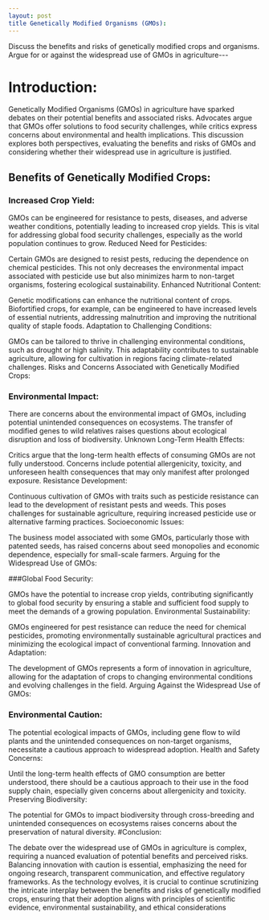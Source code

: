 ```yaml
---
layout: post
title Genetically Modified Organisms (GMOs):
---
```


Discuss the benefits and risks of genetically modified crops and organisms. Argue for or against the widespread use of GMOs in agriculture---

# Introduction:

Genetically Modified Organisms (GMOs) in agriculture have sparked debates on their potential benefits and associated risks. Advocates argue that GMOs offer solutions to food security challenges, while critics express concerns about environmental and health implications. This discussion explores both perspectives, evaluating the benefits and risks of GMOs and considering whether their widespread use in agriculture is justified.

## Benefits of Genetically Modified Crops:

### Increased Crop Yield:

GMOs can be engineered for resistance to pests, diseases, and adverse weather conditions, potentially leading to increased crop yields. This is vital for addressing global food security challenges, especially as the world population continues to grow.
Reduced Need for Pesticides:

Certain GMOs are designed to resist pests, reducing the dependence on chemical pesticides. This not only decreases the environmental impact associated with pesticide use but also minimizes harm to non-target organisms, fostering ecological sustainability.
Enhanced Nutritional Content:

Genetic modifications can enhance the nutritional content of crops. Biofortified crops, for example, can be engineered to have increased levels of essential nutrients, addressing malnutrition and improving the nutritional quality of staple foods.
Adaptation to Challenging Conditions:

GMOs can be tailored to thrive in challenging environmental conditions, such as drought or high salinity. This adaptability contributes to sustainable agriculture, allowing for cultivation in regions facing climate-related challenges.
Risks and Concerns Associated with Genetically Modified Crops:

### Environmental Impact:

There are concerns about the environmental impact of GMOs, including potential unintended consequences on ecosystems. The transfer of modified genes to wild relatives raises questions about ecological disruption and loss of biodiversity.
Unknown Long-Term Health Effects:

Critics argue that the long-term health effects of consuming GMOs are not fully understood. Concerns include potential allergenicity, toxicity, and unforeseen health consequences that may only manifest after prolonged exposure.
Resistance Development:

Continuous cultivation of GMOs with traits such as pesticide resistance can lead to the development of resistant pests and weeds. This poses challenges for sustainable agriculture, requiring increased pesticide use or alternative farming practices.
Socioeconomic Issues:

The business model associated with some GMOs, particularly those with patented seeds, has raised concerns about seed monopolies and economic dependence, especially for small-scale farmers.
Arguing for the Widespread Use of GMOs:

###Global Food Security:

GMOs have the potential to increase crop yields, contributing significantly to global food security by ensuring a stable and sufficient food supply to meet the demands of a growing population.
Environmental Sustainability:

GMOs engineered for pest resistance can reduce the need for chemical pesticides, promoting environmentally sustainable agricultural practices and minimizing the ecological impact of conventional farming.
Innovation and Adaptation:

The development of GMOs represents a form of innovation in agriculture, allowing for the adaptation of crops to changing environmental conditions and evolving challenges in the field.
Arguing Against the Widespread Use of GMOs:

### Environmental Caution:

The potential ecological impacts of GMOs, including gene flow to wild plants and the unintended consequences on non-target organisms, necessitate a cautious approach to widespread adoption.
Health and Safety Concerns:

Until the long-term health effects of GMO consumption are better understood, there should be a cautious approach to their use in the food supply chain, especially given concerns about allergenicity and toxicity.
Preserving Biodiversity:

The potential for GMOs to impact biodiversity through cross-breeding and unintended consequences on ecosystems raises concerns about the preservation of natural diversity.
#Conclusion:

The debate over the widespread use of GMOs in agriculture is complex, requiring a nuanced evaluation of potential benefits and perceived risks. Balancing innovation with caution is essential, emphasizing the need for ongoing research, transparent communication, and effective regulatory frameworks. As the technology evolves, it is crucial to continue scrutinizing the intricate interplay between the benefits and risks of genetically modified crops, ensuring that their adoption aligns with principles of scientific evidence, environmental sustainability, and ethical considerations

